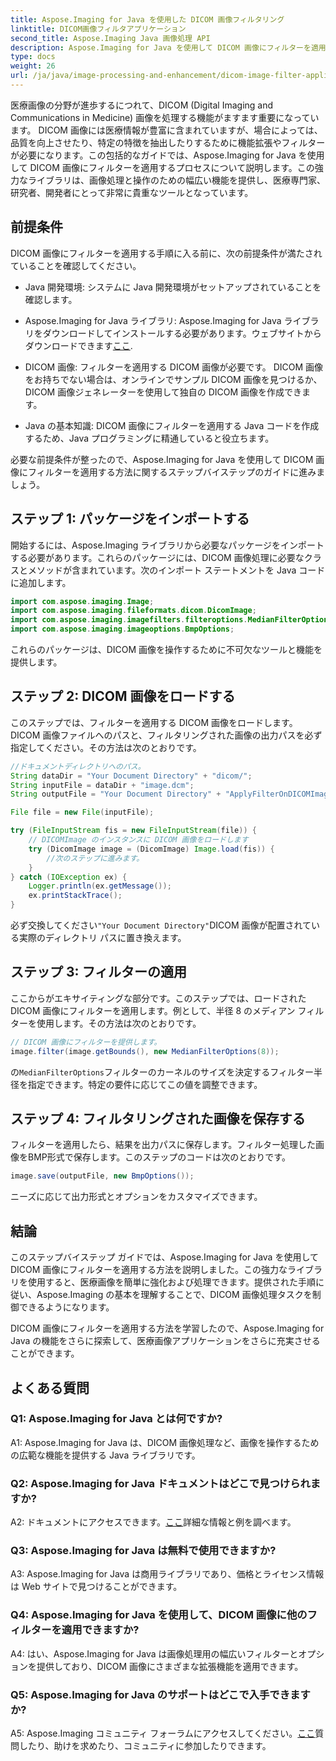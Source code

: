 ```yaml
---
title: Aspose.Imaging for Java を使用した DICOM 画像フィルタリング
linktitle: DICOM画像フィルタアプリケーション
second_title: Aspose.Imaging Java 画像処理 API
description: Aspose.Imaging for Java を使用して DICOM 画像にフィルターを適用する方法を学びます。医療画像を簡単に強化します。
type: docs
weight: 26
url: /ja/java/image-processing-and-enhancement/dicom-image-filter-application/
---
```

医療画像の分野が進歩するにつれて、DICOM (Digital Imaging and Communications in Medicine) 画像を処理する機能がますます重要になっています。 DICOM 画像には医療情報が豊富に含まれていますが、場合によっては、品質を向上させたり、特定の特徴を抽出したりするために機能拡張やフィルターが必要になります。この包括的なガイドでは、Aspose.Imaging for Java を使用して DICOM 画像にフィルターを適用するプロセスについて説明します。この強力なライブラリは、画像処理と操作のための幅広い機能を提供し、医療専門家、研究者、開発者にとって非常に貴重なツールとなっています。

## 前提条件

DICOM 画像にフィルターを適用する手順に入る前に、次の前提条件が満たされていることを確認してください。

- Java 開発環境: システムに Java 開発環境がセットアップされていることを確認します。

-  Aspose.Imaging for Java ライブラリ: Aspose.Imaging for Java ライブラリをダウンロードしてインストールする必要があります。ウェブサイトからダウンロードできます[ここ](https://releases.aspose.com/imaging/java/).

- DICOM 画像: フィルターを適用する DICOM 画像が必要です。 DICOM 画像をお持ちでない場合は、オンラインでサンプル DICOM 画像を見つけるか、DICOM 画像ジェネレーターを使用して独自の DICOM 画像を作成できます。

- Java の基本知識: DICOM 画像にフィルターを適用する Java コードを作成するため、Java プログラミングに精通していると役立ちます。

必要な前提条件が整ったので、Aspose.Imaging for Java を使用して DICOM 画像にフィルターを適用する方法に関するステップバイステップのガイドに進みましょう。

## ステップ 1: パッケージをインポートする

開始するには、Aspose.Imaging ライブラリから必要なパッケージをインポートする必要があります。これらのパッケージには、DICOM 画像処理に必要なクラスとメソッドが含まれています。次のインポート ステートメントを Java コードに追加します。

```java
import com.aspose.imaging.Image;
import com.aspose.imaging.fileformats.dicom.DicomImage;
import com.aspose.imaging.imagefilters.filteroptions.MedianFilterOptions;
import com.aspose.imaging.imageoptions.BmpOptions;
```

これらのパッケージは、DICOM 画像を操作するために不可欠なツールと機能を提供します。

## ステップ 2: DICOM 画像をロードする

このステップでは、フィルターを適用する DICOM 画像をロードします。 DICOM 画像ファイルへのパスと、フィルタリングされた画像の出力パスを必ず指定してください。その方法は次のとおりです。

```java
//ドキュメントディレクトリへのパス。
String dataDir = "Your Document Directory" + "dicom/";
String inputFile = dataDir + "image.dcm";
String outputFile = "Your Document Directory" + "ApplyFilterOnDICOMImage_out.bmp";

File file = new File(inputFile);

try (FileInputStream fis = new FileInputStream(file)) {
    // DICOMImage のインスタンスに DICOM 画像をロードします
    try (DicomImage image = (DicomImage) Image.load(fis)) {
        //次のステップに進みます。
    }
} catch (IOException ex) {
    Logger.println(ex.getMessage());
    ex.printStackTrace();
}
```

必ず交換してください`"Your Document Directory"`DICOM 画像が配置されている実際のディレクトリ パスに置き換えます。

## ステップ 3: フィルターの適用

ここからがエキサイティングな部分です。このステップでは、ロードされた DICOM 画像にフィルターを適用します。例として、半径 8 のメディアン フィルターを使用します。その方法は次のとおりです。

```java
// DICOM 画像にフィルターを提供します。
image.filter(image.getBounds(), new MedianFilterOptions(8));
```

の`MedianFilterOptions`フィルターのカーネルのサイズを決定するフィルター半径を指定できます。特定の要件に応じてこの値を調整できます。

## ステップ 4: フィルタリングされた画像を保存する

フィルターを適用したら、結果を出力パスに保存します。フィルター処理した画像をBMP形式で保存します。このステップのコードは次のとおりです。

```java
image.save(outputFile, new BmpOptions());
```

ニーズに応じて出力形式とオプションをカスタマイズできます。

## 結論

このステップバイステップ ガイドでは、Aspose.Imaging for Java を使用して DICOM 画像にフィルターを適用する方法を説明しました。この強力なライブラリを使用すると、医療画像を簡単に強化および処理できます。提供された手順に従い、Aspose.Imaging の基本を理解することで、DICOM 画像処理タスクを制御できるようになります。

DICOM 画像にフィルターを適用する方法を学習したので、Aspose.Imaging for Java の機能をさらに探索して、医療画像アプリケーションをさらに充実させることができます。

## よくある質問

### Q1: Aspose.Imaging for Java とは何ですか?

A1: Aspose.Imaging for Java は、DICOM 画像処理など、画像を操作するための広範な機能を提供する Java ライブラリです。

### Q2: Aspose.Imaging for Java ドキュメントはどこで見つけられますか?

 A2: ドキュメントにアクセスできます。[ここ](https://reference.aspose.com/imaging/java/)詳細な情報と例を調べます。

### Q3: Aspose.Imaging for Java は無料で使用できますか?

A3: Aspose.Imaging for Java は商用ライブラリであり、価格とライセンス情報は Web サイトで見つけることができます。

### Q4: Aspose.Imaging for Java を使用して、DICOM 画像に他のフィルターを適用できますか?

A4: はい、Aspose.Imaging for Java は画像処理用の幅広いフィルターとオプションを提供しており、DICOM 画像にさまざまな拡張機能を適用できます。

### Q5: Aspose.Imaging for Java のサポートはどこで入手できますか?

 A5: Aspose.Imaging コミュニティ フォーラムにアクセスしてください。[ここ](https://forum.aspose.com/)質問したり、助けを求めたり、コミュニティに参加したりできます。